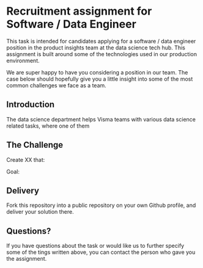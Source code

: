 # Recruitment assignment for Software / Data Engineer

This task is intended for candidates applying for a software / data engineer position in the product insights team at the data science tech hub. This assignment is built around some of the technologies used in our production environment.

We are super happy to have you considering a position in our team. The case below should hopefully give you a little insight into some of the most common challenges we face as a team.

## Introduction

The data science department helps Visma teams with various data science related tasks, where one of them 


## The Challenge

Create XX that:

Goal:

## Delivery

Fork this repository into a public repository on your own Github profile, and deliver your solution there.

## Questions?

If you have questions about the task or would like us to further specify some of the tings written above, you can contact the person who gave you the assignment.

